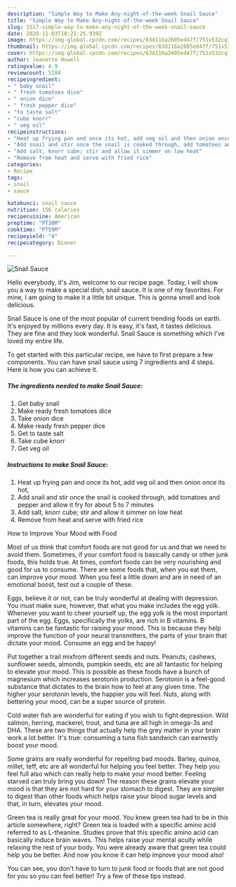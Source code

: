 ```yaml
---
description: "Simple Way to Make Any-night-of-the-week Snail Sauce"
title: "Simple Way to Make Any-night-of-the-week Snail Sauce"
slug: 1517-simple-way-to-make-any-night-of-the-week-snail-sauce
date: 2020-11-03T18:25:25.939Z
image: https://img-global.cpcdn.com/recipes/63d116a2605ed47f/751x532cq70/snail-sauce-recipe-main-photo.jpg
thumbnail: https://img-global.cpcdn.com/recipes/63d116a2605ed47f/751x532cq70/snail-sauce-recipe-main-photo.jpg
cover: https://img-global.cpcdn.com/recipes/63d116a2605ed47f/751x532cq70/snail-sauce-recipe-main-photo.jpg
author: Jeanette Howell
ratingvalue: 4.9
reviewcount: 5184
recipeingredient:
- " baby snail"
- " fresh tomatoes dice"
- " onion dice"
- " fresh pepper dice"
- "to taste salt"
- "cube knorr"
- " veg oil"
recipeinstructions:
- "Heat up frying pan and once its hot, add veg oil and then onion once its hot,"
- "Add snail and stir once the snail is cooked through, add tomatoes and pepper and allow it fry for about 5 to 7 minutes"
- "Add salt, knorr cube; stir and allow it simmer on low heat"
- "Remove from heat and serve with fried rice"
categories:
- Recipe
tags:
- snail
- sauce

katakunci: snail sauce 
nutrition: 156 calories
recipecuisine: American
preptime: "PT30M"
cooktime: "PT59M"
recipeyield: "4"
recipecategory: Dinner

---
```



![Snail Sauce](https://img-global.cpcdn.com/recipes/63d116a2605ed47f/751x532cq70/snail-sauce-recipe-main-photo.jpg)

Hello everybody, it's Jim, welcome to our recipe page. Today, I will show you a way to make a special dish, snail sauce. It is one of my favorites. For mine, I am going to make it a little bit unique. This is gonna smell and look delicious.

Snail Sauce is one of the most popular of current trending foods on earth. It's enjoyed by millions every day. It is easy, it's fast, it tastes delicious. They are fine and they look wonderful. Snail Sauce is something which I've loved my entire life.




To get started with this particular recipe, we have to first prepare a few components. You can have snail sauce using 7 ingredients and 4 steps. Here is how you can achieve it.

<!--inarticleads1-->

##### The ingredients needed to make Snail Sauce:

1. Get  baby snail
1. Make ready  fresh tomatoes dice
1. Take  onion dice
1. Make ready  fresh pepper dice
1. Get to taste salt
1. Take cube knorr
1. Get  veg oil




<!--inarticleads2-->

##### Instructions to make Snail Sauce:

1. Heat up frying pan and once its hot, add veg oil and then onion once its hot,
1. Add snail and stir once the snail is cooked through, add tomatoes and pepper and allow it fry for about 5 to 7 minutes
1. Add salt, knorr cube; stir and allow it simmer on low heat
1. Remove from heat and serve with fried rice




How to Improve Your Mood with Food


Most of us think that comfort foods are not good for us and that we need to avoid them. Sometimes, if your comfort food is basically candy or other junk foods, this holds true. At times, comfort foods can be very nourishing and good for us to consume. There are some foods that, when you eat them, can improve your mood. When you feel a little down and are in need of an emotional boost, test out a couple of these.

Eggs, believe it or not, can be truly wonderful at dealing with depression. You must make sure, however, that what you make includes the egg yolk. Whenever you want to cheer yourself up, the egg yolk is the most important part of the egg. Eggs, specifically the yolks, are rich in B vitamins. B vitamins can be fantastic for raising your mood. This is because they help improve the function of your neural transmitters, the parts of your brain that dictate your mood. Consume an egg and be happy!

Put together a trail mixfrom different seeds and nuts. Peanuts, cashews, sunflower seeds, almonds, pumpkin seeds, etc are all fantastic for helping to elevate your mood. This is possible as these foods have a bunch of magnesium which increases serotonin production. Serotonin is a feel-good substance that dictates to the brain how to feel at any given time. The higher your serotonin levels, the happier you will feel. Nuts, along with bettering your mood, can be a super source of protein.

Cold water fish are wonderful for eating if you wish to fight depression. Wild salmon, herring, mackerel, trout, and tuna are all high in omega-3s and DHA. These are two things that actually help the grey matter in your brain work a lot better. It's true: consuming a tuna fish sandwich can earnestly boost your mood. 

Some grains are really wonderful for repelling bad moods. Barley, quinoa, millet, teff, etc are all wonderful for helping you feel better. They help you feel full also which can really help to make your mood better. Feeling starved can truly bring you down! The reason these grains elevate your mood is that they are not hard for your stomach to digest. They are simpler to digest than other foods which helps raise your blood sugar levels and that, in turn, elevates your mood.

Green tea is really great for your mood. You knew green tea had to be in this article somewhere, right? Green tea is loaded with a specific amino acid referred to as L-theanine. Studies prove that this specific amino acid can basically induce brain waves. This helps raise your mental acuity while relaxing the rest of your body. You were already aware that green tea could help you be better. And now you know it can help improve your mood also!

You can see, you don't have to turn to junk food or foods that are not good for you so you can feel better! Try  a few  of  these  tips  instead.

